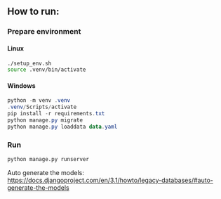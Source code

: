 ## How to run:
### Prepare environment
#### Linux
```bash
./setup_env.sh
source .venv/bin/activate
```
#### Windows
```powershell
python -m venv .venv
.venv/Scripts/activate
pip install -r requirements.txt
python manage.py migrate
python manage.py loaddata data.yaml
```

### Run
```bash
python manage.py runserver
```

Auto generate the models:
https://docs.djangoproject.com/en/3.1/howto/legacy-databases/#auto-generate-the-models

